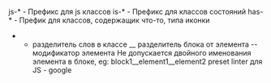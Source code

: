 js-* - Префикс для js классов
is-* - Префикс для классов состояний
has-* - Префик для классов, содержащик что-то, типа иконки
- - разделитель слов в классе
__ разделитель блока от элемента
-- модификатор элемента
Не допускается двойного именования элемента в блоке, eg: block1__element1__element2
preset linter для JS - google
